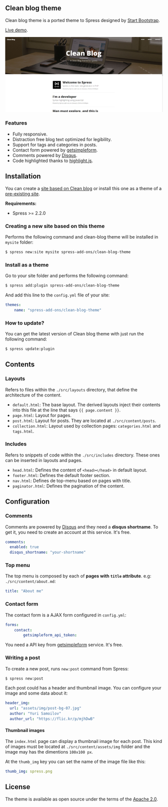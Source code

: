 ## Clean blog theme

Clean blog theme is a ported theme to Spress designed by [Start Bootstrap](http://startbootstrap.com/).

[Live demo](http://spress-add-ons.github.io/clean-blog/).

![Spresso theme preview](/screenshot.png)

### Features

* Fully responsive.
* Distraction free blog text optimized for legibility.
* Support for tags and categories in posts.
* Contact form powered by [getsimpleform](https://getsimpleform.com/).
* Comments powered by [Disqus](https://disqus.com).
* Code highlighted thanks to [highlight.js](https://highlightjs.org/).

## Installation
You can create a [site based on Clean blog](#creating-a-new-site-based-on-this-theme-creating-site)
or install this one as a theme of a [pre-existing site](#install-as-a-theme-of-pre-existing-site-pre-existing).

**Requirements:**
* Spress >= 2.2.0

### Creating a new site based on this theme

Performs the following command and clean-blog theme will be
installed in `mysite` folder:

```bash
$ spress new:site mysite spress-add-ons/clean-blog-theme
```

### Install as a theme

Go to your site folder and performs the following command:

```bash
$ spress add:plugin spress-add-ons/clean-blog-theme
```

And add this line to the `config.yml` file of your site:

```yaml
themes:
    name: "spress-add-ons/clean-blog-theme"
```

### How to update?

You can get the latest version of Clean blog theme with just run the following command:

```bash
$ spress update:plugin
```

## Contents
### Layouts

Refers to files within the `./src/layouts` directory, that define the architecture
of the content.

* `default.html`: The base layout. The derived layouts inject their contents
into this file at the line that says `{{ page.content }}`.
* `page.html`: Layout for pages.
* `post.html`: Layout for posts. They are located at `./src/content/posts`.
* `collection.html`: Layout used by collection pages: `categories.html` and `tags.html`.

### Includes

Refers to snippets of code within the `./src/includes` directory. These ones can
be inserted in layouts and pages.

* `head.html`: Defines the content of `<head></head>` in default layout.
* `footer.html`: Defines the default footer section.
* `nav.html`: Defines de top-menu based on pages with title.
* `paginator.html`: Defines the pagination of the content.

## Configuration

### Comments

Comments are powered by [Disqus](disqus.com) and they need a
**disqus shortname**. To get it, you need to create an account at this service.
It's free.

```yaml
comments:
  enabled: true
  disqus_shortname: "your-shortname"
```

### Top menu

The top menu is composed by each of **pages with `title` attribute**.
e.g: `./src/content/about.md`:

```yaml
title: "About me"
```

### Contact form

The contact form is a AJAX form configured in `config.yml`:

```yaml
forms:
    contact:
        getsimpleform_api_token:
```

You need a API key from [getsimpleform](https://getsimpleform.com/) service. It's free.

### Writing a post

To create a new post, runs `new:post` command from Spress:

```bash
$ spress new:post
```

Each post could has a header and thumbnail image. You can configure your image
and some data about it:

```yaml
header_img:
  url: "assets/img/post-bg-07.jpg"
  author: "Yuri Samoilov"
  author_url: "https://flic.kr/p/mjhDwB"
```

#### Thumbnail images

The `index.html` page can display a thumbnail image for each post. This kind
of images must be located at `./src/content/assets/img` folder and the image
may has the dimentions `100x100 px`.

At the `thumb_img` key you can set the name of the image file like this:

```yaml
thumb_img: spress.png
```

## License

The theme is available as open source under the terms of the
[Apache 2.0](http://www.apache.org/licenses/LICENSE-2.0).
